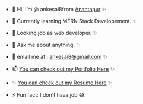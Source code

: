 - 👋 Hi, I’m @ ankesai8from [Anantapur](https://en.wikipedia.org/wiki/Anantapur) ✨
- 🌱 Currently learning MERN Stack Developement. ✨
- 👯 Looking job as web developer. ✨
- 💬 Ask me about anything. ✨
- 🤤 email me at : ankesai8@gmail.com ✨
- 📫 [You can check out my  Portfolio Here](https://sai-prasad-anke.netlify.app/) ✨

- ✨ [You can check out my  Resume Here](https://drive.google.com/file/d/1gF_oBIZjDfPl1lFaymNDn6jnZkqd1-Zg/view) ✨

- ⚡ Fun fact: I don't hava job 😅.



<!---
ankesai8/ankesai8 is a ✨ special ✨ repository because its `README.md` (this file) appears on your GitHub profile.
You can click the Preview link to take a look at your changes.
--->
